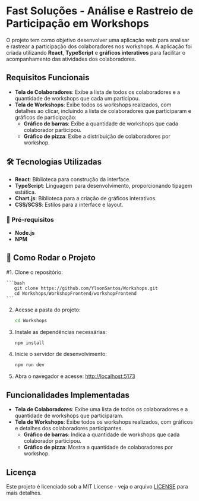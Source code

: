 # Fast Soluções - Análise e Rastreio de Participação em Workshops

O projeto tem como objetivo desenvolver uma aplicação web para analisar e rastrear a participação dos colaboradores nos workshops. A aplicação foi criada utilizando **React**, **TypeScript** e **gráficos interativos** para facilitar o acompanhamento das atividades dos colaboradores.

## Requisitos Funcionais

- **Tela de Colaboradores**: Exibe a lista de todos os colaboradores e a quantidade de workshops que cada um participou.
- **Tela de Workshops**: Exibe todos os workshops realizados, com detalhes ao clicar, incluindo a lista de colaboradores que participaram e gráficos de participação:
  - **Gráfico de barras**: Exibe a quantidade de workshops que cada colaborador participou.
  - **Gráfico de pizza**: Exibe a distribuição de colaboradores por workshop.

##  🛠 Tecnologias Utilizadas

- **React**: Biblioteca para construção da interface.
- **TypeScript**: Linguagem para desenvolvimento, proporcionando tipagem estática.
- **Chart.js**: Biblioteca para a criação de gráficos interativos.
- **CSS/SCSS**: Estilos para a interface e layout.

### 🔹 Pré-requisitos
- **Node.js** 
- **NPM** 

## 🚀 Como Rodar o Projeto

#1. Clone o repositório:

    ```bash
       git clone https://github.com/YlsonSantos/Workshops.git
       cd Workshops/WorkshopFrontend/workshopFrontend
    ```

2. Acesse a pasta do projeto:

    ```bash
    cd Workshops
    ```

3. Instale as dependências necessárias:

    ```bash
    npm install
    ```

4. Inicie o servidor de desenvolvimento:

    ```bash
    npm run dev
    ```

5. Abra o navegador e acesse: [http://localhost:5173](http://localhost:5173)

## Funcionalidades Implementadas

- **Tela de Colaboradores**: Exibe uma lista de todos os colaboradores e a quantidade de workshops que participaram.
- **Tela de Workshops**: Exibe todos os workshops realizados, com gráficos e detalhes dos colaboradores participantes.
  - **Gráfico de barras**: Indica a quantidade de workshops que cada colaborador participou.
  - **Gráfico de pizza**: Mostra a quantidade de colaboradores por workshop.

## Licença

Este projeto é licenciado sob a MIT License - veja o arquivo [LICENSE](LICENSE) para mais detalhes.
